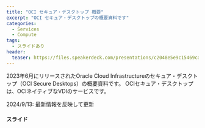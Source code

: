 ```yaml
---
title: "OCI セキュア・デスクトップ 概要"
excerpt: "OCI セキュア・デスクトップの概要資料です"
categories:
  - Services
  - Compute
tags:
  - スライドあり
header:
  teaser: https://files.speakerdeck.com/presentations/c2048e5e9c15469ca304b55f39429794/slide_0.jpg
---
```


2023年6月にリリースされたOracle Cloud Infrastructureのセキュア・デスクトップ（OCI Secure Desktops）の概要資料です。
OCIセキュア・デスクトップは、OCIネイティブなVDIのサービスです。

2024/9/13: 最新情報を反映して更新

#### スライド
<div style="max-width:768px">
<!-- Speakerdeckから Embeded リンクを取得して貼り付け (ここから) -->

<script defer class="speakerdeck-embed" data-id="c2048e5e9c15469ca304b55f39429794" data-ratio="1.77777777777778" src="//speakerdeck.com/assets/embed.js"></script>

<!-- Speakerdeckから Embeded リンクを取得して貼り付け (ここまで) -->

<!-- #### セミナー動画 -->

<!-- Oracle Vide Hub から Embed リンクを取得して貼り付け (ここから) リンク取得時には Player Size を 768x432 に、Responsive Sizing を有効にして取得してください -->

<!-- Oracle Vide Hub から Embed リンクを取得して貼り付け (ここまで) -->

